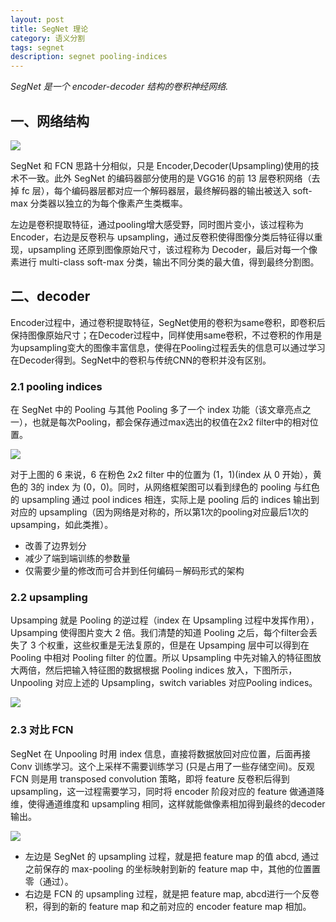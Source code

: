 ```yaml
---
layout: post
title: SegNet 理论
category: 语义分割
tags: segnet
description: segnet pooling-indices
---
```


*SegNet 是一个 encoder-decoder 结构的卷积神经网络.*

## 一、网络结构

![](https://raw.githubusercontent.com/chiemon/chiemon.github.io/master/img/SegNet/1.png)

SegNet 和 FCN 思路十分相似，只是 Encoder,Decoder(Upsampling)使用的技术不一致。此外 SegNet 的编码器部分使用的是 VGG16 的前 13 层卷积网络（去掉 fc 层），每个编码器层都对应一个解码器层，最终解码器的输出被送入 soft-max 分类器以独立的为每个像素产生类概率。

左边是卷积提取特征，通过pooling增大感受野，同时图片变小，该过程称为 Encoder，右边是反卷积与 upsampling，通过反卷积使得图像分类后特征得以重现，upsampling 还原到图像原始尺寸，该过程称为 Decoder，最后对每一个像素进行 multi-class soft-max 分类，输出不同分类的最大值，得到最终分割图。

## 二、decoder

Encoder过程中，通过卷积提取特征，SegNet使用的卷积为same卷积，即卷积后保持图像原始尺寸；在Decoder过程中，同样使用same卷积，不过卷积的作用是为upsampling变大的图像丰富信息，使得在Pooling过程丢失的信息可以通过学习在Decoder得到。SegNet中的卷积与传统CNN的卷积并没有区别。

### 2.1 pooling indices

在 SegNet 中的 Pooling 与其他 Pooling 多了一个 index 功能（该文章亮点之一），也就是每次Pooling，都会保存通过max选出的权值在2x2 filter中的相对位置。

![](https://raw.githubusercontent.com/chiemon/chiemon.github.io/master/img/SegNet/2.png)

对于上图的 6 来说，6 在粉色 2x2 filter 中的位置为 (1，1)(index 从 0 开始），黄色的 3的 index 为 (0，0)。同时，从网络框架图可以看到绿色的 pooling 与红色的 upsampling 通过 pool indices 相连，实际上是 pooling 后的 indices 输出到对应的 upsampling（因为网络是对称的，所以第1次的pooling对应最后1次的 upsamping，如此类推）。 

- 改善了边界划分
- 减少了端到端训练的参数量
- 仅需要少量的修改而可合并到任何编码－解码形式的架构

### 2.2 upsampling

Upsamping 就是 Pooling 的逆过程（index 在 Upsampling 过程中发挥作用），Upsamping 使得图片变大 2 倍。我们清楚的知道 Pooling 之后，每个filter会丢失了 3 个权重，这些权重是无法复原的，但是在 Upsamping 层中可以得到在 Pooling 中相对 Pooling filter 的位置。所以 Upsampling 中先对输入的特征图放大两倍，然后把输入特征图的数据根据 Pooling indices 放入，下图所示，Unpooling 对应上述的 Upsampling，switch variables 对应Pooling indices。 

![](https://raw.githubusercontent.com/chiemon/chiemon.github.io/master/img/SegNet/3.png)

### 2.3 对比 FCN

SegNet 在 Unpooling 时用 index 信息，直接将数据放回对应位置，后面再接 Conv 训练学习。这个上采样不需要训练学习 (只是占用了一些存储空间)。反观 FCN 则是用 transposed convolution 策略，即将 feature 反卷积后得到 upsampling，这一过程需要学习，同时将 encoder 阶段对应的 feature 做通道降维，使得通道维度和 upsampling 相同，这样就能做像素相加得到最终的decoder输出。

![](https://raw.githubusercontent.com/chiemon/chiemon.github.io/master/img/SegNet/4.png)

- 左边是 SegNet 的 upsampling 过程，就是把 feature map 的值 abcd, 通过之前保存的 max-pooling 的坐标映射到新的 feature map 中，其他的位置置零（通过）。
- 右边是 FCN 的 upsampling 过程，就是把 feature map, abcd进行一个反卷积，得到的新的 feature map 和之前对应的 encoder feature map 相加。
